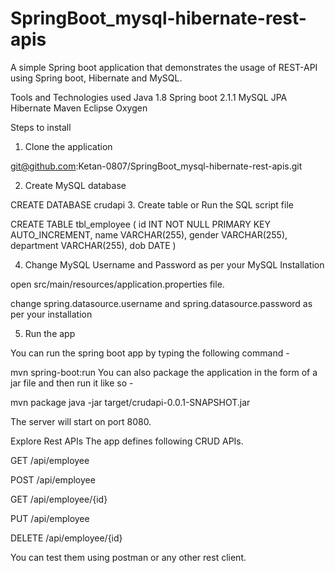# SpringBoot_mysql-hibernate-rest-apis 

A simple Spring boot application that demonstrates the usage of REST-API using Spring boot, Hibernate and MySQL.


Tools and Technologies used
Java 1.8
Spring boot 2.1.1
MySQL
JPA
Hibernate
Maven
Eclipse Oxygen


Steps to install
1. Clone the application

git@github.com:Ketan-0807/SpringBoot_mysql-hibernate-rest-apis.git


2. Create MySQL database



CREATE DATABASE crudapi
3. Create table or Run the SQL script file



CREATE TABLE tbl_employee
(
	id INT NOT NULL PRIMARY KEY AUTO_INCREMENT,
    	name VARCHAR(255),
    	gender VARCHAR(255),
    	department VARCHAR(255),
    	dob DATE
)



4. Change MySQL Username and Password as per your MySQL Installation

open src/main/resources/application.properties file.

change spring.datasource.username and spring.datasource.password as per your installation



5. Run the app



You can run the spring boot app by typing the following command -

mvn spring-boot:run
You can also package the application in the form of a jar file and then run it like so -



mvn package
java -jar target/crudapi-0.0.1-SNAPSHOT.jar


The server will start on port 8080.

Explore Rest APIs
The app defines following CRUD APIs.

GET /api/employee

POST /api/employee

GET /api/employee/{id}

PUT /api/employee

DELETE /api/employee/{id}

You can test them using postman or any other rest client.
